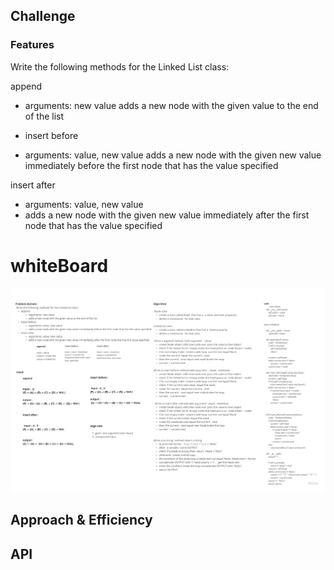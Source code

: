  ## Challenge
### Features
Write the following methods for the Linked List class:

 append
+ arguments: new value
adds a new node with the given value to the end of the list

+ insert before
+ arguments: value, new value
adds a new node with the given new value immediately before the first node that has the value specified

insert after
+ arguments: value, new value
+ adds a new node with the given new value immediately after the first node that has the value specified


# whiteBoard
![Linked List insertion](linked_list/assets/linked_list_insertions.jpg)




## Approach & Efficiency
<!-- What approach did you take? Why? What is the Big O space/time for this approach? -->



## API
<!-- Description of each method publicly available to your Linked List -->
